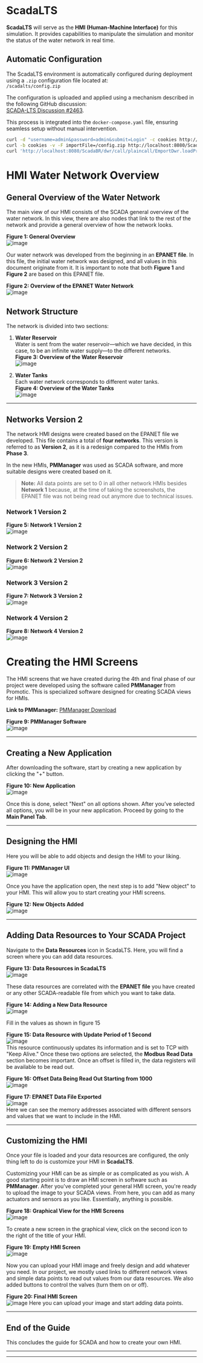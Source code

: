 # ScadaLTS

**ScadaLTS** will serve as the **HMI (Human-Machine Interface)** for this simulation. It provides capabilities to manipulate the simulation and monitor the status of the water network in real time.
## Automatic Configuration

The ScadaLTS environment is automatically configured during deployment using a `.zip` configuration file located at:  
`/scadalts/config.zip`

The configuration is uploaded and applied using a mechanism described in the following GitHub discussion:  
[SCADA-LTS Discussion #2463](https://github.com/SCADA-LTS/Scada-LTS/discussions/2463).

This process is integrated into the `docker-compose.yaml` file, ensuring seamless setup without manual intervention.

```bash
curl -d "username=admin&password=admin&submit=Login" -c cookies http://localhost:8080/ScadaBR/login.htm
curl -b cookies -v -F importFile=/config.zip http://localhost:8080/ScadaBR/import_project.htm
curl 'http://localhost:8080/ScadaBR/dwr/call/plaincall/EmportDwr.loadProject.dwr' -X POST -b cookies --data-raw $'callCount=1\npage=/ScadaBR/import_project.htm\nhttpSessionId=\nscriptSessionId=D15BC242A0E69D4251D5585A07806324697\nc0-scriptName=EmportDwr\nc0-methodName=loadProject\nc0-id=0\nbatchId=5\n
```


# HMI Water Network Overview

## General Overview of the Water Network

The main view of our HMI consists of the SCADA general overview of the water network. In this view, there are also nodes that link to the rest of the network and provide a general overview of how the network looks.

**Figure 1: General Overview**  
![image](https://github.com/user-attachments/assets/61053b09-f640-4c22-86e2-0b8ed44e998b)

Our water network was developed from the beginning in an **EPANET file**. In this file, the initial water network was designed, and all values in this document originate from it. It is important to note that both **Figure 1** and **Figure 2** are based on this EPANET file.

**Figure 2: Overview of the EPANET Water Network**  
![image](https://github.com/user-attachments/assets/bd601fd8-99e8-4c13-a78c-44a215460bb9)

## Network Structure

The network is divided into two sections:
1. **Water Reservoir**  
   Water is sent from the water reservoir—which we have decided, in this case, to be an infinite water supply—to the different networks.  
   **Figure 3: Overview of the Water Reservoir**  
   ![image](https://github.com/user-attachments/assets/06d042c5-ca6b-4ff4-882c-ce6c78fbb232)

2. **Water Tanks**  
   Each water network corresponds to different water tanks.  
   **Figure 4: Overview of the Water Tanks**  
   ![image](https://github.com/user-attachments/assets/10eba404-bffc-4ac8-9b56-46423e11b07f)

---
## Networks Version 2

The network HMI designs were created based on the EPANET file we developed. This file contains a total of **four networks**. This version is referred to as **Version 2**, as it is a redesign compared to the HMIs from **Phase 3**. 

In the new HMIs, **PMManager** was used as SCADA software, and more suitable designs were created based on it. 

> **Note:** All data points are set to 0 in all other network HMIs besides **Network 1** because, at the time of taking the screenshots, the EPANET file was not being read out anymore due to technical issues.

### Network 1 Version 2
**Figure 5: Network 1 Version 2**  
![image](https://github.com/user-attachments/assets/b2435a00-e23f-4a24-b595-bfac2fb8b230)

### Network 2 Version 2
**Figure 6: Network 2 Version 2**  
![image](https://github.com/user-attachments/assets/ebad50e1-c084-4b9f-9516-d302572c1ca8)

### Network 3 Version 2
**Figure 7: Network 3 Version 2**  
![image](https://github.com/user-attachments/assets/99c7f29f-e557-4923-aee0-bfc701bc45d7)

### Network 4 Version 2
**Figure 8: Network 4 Version 2**  
![image](https://github.com/user-attachments/assets/46053c1a-5c66-4fc6-8ab8-2da6d46f8a40)

# Creating the HMI Screens

The HMI screens that we have created during the 4th and final phase of our project were developed using the software called **PMManager** from Promotic. This is specialized software designed for creating SCADA views for HMIs.

**Link to PMManager:** [PMManager Download](https://www.promotic.eu/en/promotic/download/Pm0900.htm)

**Figure 9: PMManager Software**  
![image](https://github.com/user-attachments/assets/eb1a3a94-774d-4638-a421-e38dcc2cc2fd)

---

## Creating a New Application

After downloading the software, start by creating a new application by clicking the "+" button.

**Figure 10: New Application**  
![image](https://github.com/user-attachments/assets/25602307-064a-44ad-95a6-ace3d9903718)

Once this is done, select "Next" on all options shown. After you’ve selected all options, you will be in your new application. Proceed by going to the **Main Panel Tab**.

---

## Designing the HMI

Here you will be able to add objects and design the HMI to your liking.

**Figure 11: PMManager UI**  
![image](https://github.com/user-attachments/assets/d7f9c102-a4a8-4034-9354-5c4bb8e5e756)

Once you have the application open, the next step is to add "New object" to your HMI. This will allow you to start creating your HMI screens.

**Figure 12: New Objects Added**  
![image](https://github.com/user-attachments/assets/fe9036ac-3e22-4baa-ac2a-84d94b8b4bd2)

---

## Adding Data Resources to Your SCADA Project

Navigate to the **Data Resources** icon in ScadaLTS. Here, you will find a screen where you can add data resources.

**Figure 13: Data Resources in ScadaLTS**  
![image](https://github.com/user-attachments/assets/19c8c4c7-72f2-4637-ad5c-d472d8c29ee9)

These data resources are correlated with the **EPANET file** you have created or any other SCADA-readable file from which you want to take data.

**Figure 14: Adding a New Data Resource**  
![image](https://github.com/user-attachments/assets/513ce54d-7e38-4272-9a2d-d34de4f1e5da)

Fill in the values as shown in figure 15

**Figure 15: Data Resource with Update Period of 1 Second**  
![image](https://github.com/user-attachments/assets/69983bd8-43c9-41b5-ab50-c566817e0f5c)  
This resource continuously updates its information and is set to TCP with "Keep Alive." Once these two options are selected, the **Modbus Read Data** section becomes important. Once an offset is filled in, the data registers will be available to be read out.

**Figure 16: Offset Data Being Read Out Starting from 1000**  
![image](https://github.com/user-attachments/assets/9391ec91-632c-488a-981d-c112568473ca)

**Figure 17: EPANET Data File Exported**  
![image](https://github.com/user-attachments/assets/a01c1a9f-429d-44f6-be2c-d134fb706141)  
Here we can see the memory addresses associated with different sensors and values that we want to include in the HMI.

---

## Customizing the HMI

Once your file is loaded and your data resources are configured, the only thing left to do is customize your HMI in **ScadaLTS**.

Customizing your HMI can be as simple or as complicated as you wish. A good starting point is to draw an HMI screen in software such as **PMManager**. After you've completed your general HMI screen, you're ready to upload the image to your SCADA views. From here, you can add as many actuators and sensors as you like. Essentially, anything is possible.

**Figure 18: Graphical View for the HMI Screens**  
![image](https://github.com/user-attachments/assets/2e24f212-63a1-4d6f-bb29-42eb80806ed0)

To create a new screen in the graphical view, click on the second icon to the right of the title of your HMI.

**Figure 19: Empty HMI Screen**  
![image](https://github.com/user-attachments/assets/34a4ee25-7598-437b-9fb8-62c47d5a545f)

Now you can upload your HMI image and freely design and add whatever you need. In our project, we mostly used links to different network views and simple data points to read out values from our data resources. We also added buttons to control the valves (turn them on or off).

**Figure 20: Final HMI Screen**  
![image](https://github.com/user-attachments/assets/35791b57-f81a-4047-907b-f133e52079b4)
Here you can upload your image and start adding data points.

---

## End of the Guide

This concludes the guide for SCADA and how to create your own HMI.

---





---

